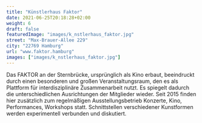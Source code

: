 ```yaml
---
title: "Künstlerhaus Faktor"
date: 2021-06-25T20:18:28+02:00
weight: 6
draft: false
featuredImage: "images/k_nstlerhaus_faktor.jpg"
street: "Max-Brauer-Allee 229"
city: "22769 Hamburg"
url: "www.faktor.hamburg"
images: ["images/k_nstlerhaus_faktor.jpg"]
---
```


Das FAKTOR an der Sternbrücke, ursprünglich als Kino erbaut, beeindruckt durch einen besonderen und großen Veranstaltungsraum, den es als Plattform für interdisziplinäre Zusammenarbeit nutzt. Es spiegelt dadurch die unterschiedlichen Ausrichtungen der Mitglieder wieder. Seit 2015 finden
hier zusätzlich zum regelmäßigen Ausstellungsbetrieb Konzerte, Kino, Performances, Workshops statt. Schnittstellen verschiedener Kunstformen werden experimentell verbunden und diskutiert.
